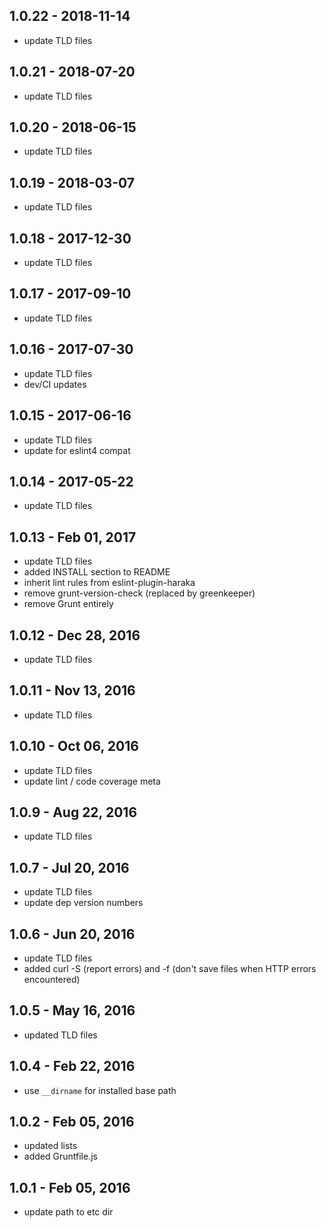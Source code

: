 
## 1.0.22 - 2018-11-14

* update TLD files

## 1.0.21 - 2018-07-20

* update TLD files

## 1.0.20 - 2018-06-15

* update TLD files

## 1.0.19 - 2018-03-07

* update TLD files

## 1.0.18 - 2017-12-30

* update TLD files

## 1.0.17 - 2017-09-10

* update TLD files

## 1.0.16 - 2017-07-30

* update TLD files
* dev/CI updates

## 1.0.15 - 2017-06-16

* update TLD files
* update for eslint4 compat

## 1.0.14 - 2017-05-22

* update TLD files

## 1.0.13 - Feb 01, 2017

* update TLD files
* added INSTALL section to README
* inherit lint rules from eslint-plugin-haraka
* remove grunt-version-check (replaced by greenkeeper)
* remove Grunt entirely

## 1.0.12 - Dec 28, 2016

* update TLD files

## 1.0.11 - Nov 13, 2016

* update TLD files

## 1.0.10 - Oct 06, 2016

* update TLD files
* update lint / code coverage meta

## 1.0.9 - Aug 22, 2016

* update TLD files

## 1.0.7 - Jul 20, 2016

* update TLD files
* update dep version numbers

## 1.0.6 - Jun 20, 2016

* update TLD files
* added curl -S (report errors) and -f (don't save files when HTTP errors encountered)

## 1.0.5 - May 16, 2016

* updated TLD files

## 1.0.4 - Feb 22, 2016

* use `__dirname` for installed base path

## 1.0.2 - Feb 05, 2016

* updated lists
* added Gruntfile.js

## 1.0.1 - Feb 05, 2016

* update path to etc dir
